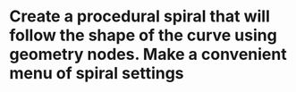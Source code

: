 # Create a procedural spiral that will follow the shape of the curve using geometry nodes. Make a convenient menu of spiral settings 

